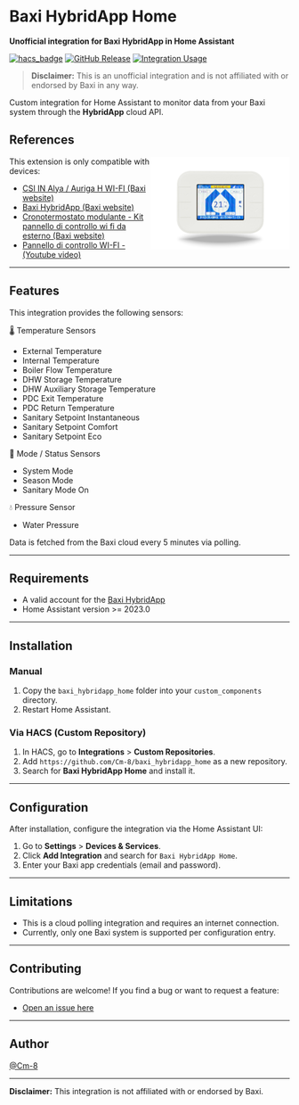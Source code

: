 # Baxi HybridApp Home

**Unofficial integration for Baxi HybridApp in Home Assistant**

[![hacs_badge](https://img.shields.io/badge/HACS-Custom-orange.svg?style=for-the-badge)](https://hacs.xyz/)
[![GitHub Release](https://img.shields.io/github/v/release/Cm-8/baxi_hybridapp_home.svg?style=for-the-badge&color=blue)](https://github.com/Cm-8/baxi_hybridapp_home/releases)
[![Integration Usage](https://img.shields.io/badge/dynamic/json?color=41BDF5&style=for-the-badge&logo=home-assistant&label=usage&suffix=%20installs&cacheSeconds=15600&url=https://analytics.home-assistant.io/custom_integrations.json&query=$['baxi_hybridapp_home'].total)](https://analytics.home-assistant.io/)

> **Disclaimer:** This is an unofficial integration and is not affiliated with or endorsed by Baxi in any way.

Custom integration for Home Assistant to monitor data from your Baxi system through the **HybridApp** cloud API.


## References

<img src="/assets/pannello-di-controllo-wi-fi-da-esterno.png" alt="Pannello Controllo Wifi Esterno" width="250" height="auto" align="right">

This extension is only compatible with devices:
- [CSI IN Alya / Auriga H WI-FI (Baxi website)](https://www.baxi.it/prodotti/pompe-di-calore/sistemi-ad-incasso-in-pompa-di-calore-con-integrazione-solo-elettrica/csi-in-auriga-e-wi-fi)
- [Baxi HybridApp (Baxi website)](https://www.baxi.it/news/baxi-hybrid-app)
- [Cronotermostato modulante - Kit pannello di controllo wi fi da esterno (Baxi website)](https://www.youtube.com/redirect?event=video_description&redir_token=QUFFLUhqa2tDRmdtdDdKWFViSkpSbkViWmtqUldxX2o3UXxBQ3Jtc0tsZ0VnT0hxN2ZhUEk0MkVMU1ZvOE5fMVhDZEZnalkwNFhCRHBYU2lFQ2ljZnRFQ3JtdmFjcnRfZWtNYXNQVC1FOEx3SEwyd00zRUVGVzlTMDU2Ym1KR29SdjNvMWxsTlIzNlB6eU9ZcFNPbEZ4MHQzTQ&q=https%3A%2F%2Fwww.baxi.it%2Fprodotti%2Fdigital%2Fkit-pannello-di-controllo-wi-fi-da-esterno&v=RW-ZO0UKzrE)
- [Pannello di controllo WI-FI - (Youtube video)](https://www.youtube.com/watch?v=RW-ZO0UKzrE)


---

## Features

This integration provides the following sensors:

🌡️ Temperature Sensors
- External Temperature
- Internal Temperature
- Boiler Flow Temperature
- DHW Storage Temperature
- DHW Auxiliary Storage Temperature
- PDC Exit Temperature
- PDC Return Temperature
- Sanitary Setpoint Instantaneous
- Sanitary Setpoint Comfort
- Sanitary Setpoint Eco

🧭 Mode / Status Sensors
- System Mode
- Season Mode
- Sanitary Mode On

💧 Pressure Sensor
- Water Pressure

Data is fetched from the Baxi cloud every 5 minutes via polling.

---

## Requirements

- A valid account for the [Baxi HybridApp](https://play.google.com/store/apps/details?id=it.baxi.HybridApp)  
- Home Assistant version >= 2023.0

---

## Installation

### Manual

1. Copy the `baxi_hybridapp_home` folder into your `custom_components` directory.
2. Restart Home Assistant.

### Via HACS (Custom Repository)

1. In HACS, go to **Integrations** > **Custom Repositories**.
2. Add `https://github.com/Cm-8/baxi_hybridapp_home` as a new repository.
3. Search for **Baxi HybridApp Home** and install it.

---

## Configuration

After installation, configure the integration via the Home Assistant UI:

1. Go to **Settings** > **Devices & Services**.
2. Click **Add Integration** and search for `Baxi HybridApp Home`.
3. Enter your Baxi app credentials (email and password).

---

## Limitations

- This is a cloud polling integration and requires an internet connection.
- Currently, only one Baxi system is supported per configuration entry.

---

## Contributing

Contributions are welcome! If you find a bug or want to request a feature:

- [Open an issue here](https://github.com/Cm-8/baxi_hybridapp_home/issues)

---

## Author

[@Cm-8](https://github.com/Cm-8)

---

**Disclaimer:** This integration is not affiliated with or endorsed by Baxi.
